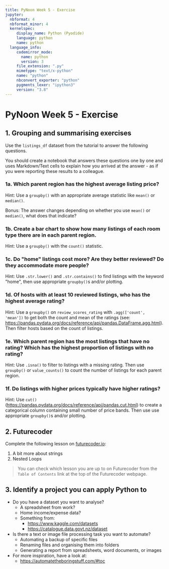 ```yaml
---
title: PyNoon Week 5 - Exercise
jupyter:
  nbformat: 4
  nbformat_minor: 4
  kernelspec:
     display_name: Python (Pyodide)
     language: python
     name: python
  language_info:
     codemirror_mode:
       name: python
       version: 3
     file_extension: ".py"
     mimetype: "text/x-python"
     name: "python"
     nbconvert_exporter: "python"
     pygments_lexer: "ipython3"
     version: "3.8"
---
```


# PyNoon Week 5 - Exercise

## 1. Grouping and summarising exercises

Use the `listings_df` dataset from the tutorial to answer the
following questions.

You should create a notebook that answers these questions one by one
and uses Markdown/Text cells to explain how you arrived at the
answer - as if you were reporting these results to a colleague.

### 1a. Which parent region has the highest average listing price?

Hint: Use a `groupby()` with an appropriate average statistic like
`mean()` or `median()`.

Bonus: The answer changes depending on whether you use `mean()` or
`median()`, what does that indicate?

### 1b. Create a bar chart to show how many listings of each room type there are in each parent region.

Hint: Use a `groupby()` with the `count()` statistic.

### 1c. Do "home" listings cost more? Are they better reviewed? Do they accommodate more people?

Hint: Use `.str.lower()` and `.str.contains()` to find listings with
the keyword "home", then use appropriate `groupby()`s and/or plotting.

### 1d. Of hosts with at least 10 reviewed listings, who has the highest average rating?

Hint: Use a `groupby()` on `review_scores_rating` with `.agg(['count',
'mean'])` to get both the count and mean of the ratings (see:
https://pandas.pydata.org/docs/reference/api/pandas.DataFrame.agg.html).
Then filter hosts based on the count of listings.

### 1e. Which parent region has the most listings that have no rating? Which has the highest proportion of listings with no rating?

Hint: Use `.isna()` to filter to listings with a missing rating. Then
use `groupby()` or `value_counts()` to count the number of listings
for each parent region.

### 1f. Do listings with higher prices typically have higher ratings?

Hint: Use `cut()`
(https://pandas.pydata.org/docs/reference/api/pandas.cut.html) to
create a categorical column containing small number of price bands.
Then use use appropriate `groupby()`s and/or plotting.


## 2. Futurecoder

Complete the following lesson on
[futurecoder.io](https://futurecoder.io):

1. A bit more about strings
2. Nested Loops

> You can check which lesson you are up to on Futurecoder from the
> `Table of Contents` link at the top of the Futurecoder webpage.


## 3. Identify a project you can apply Python to

* Do you have a dataset you want to analyse?
  * A spreadsheet from work?
  * Home income/expense data?
  * Something from:
    * https://www.kaggle.com/datasets
    * https://catalogue.data.govt.nz/dataset
* Is there a text or image file processing task you want to automate?
  * Automating a backup of specific files
  * Renaming files and organising them into folders
  * Generating a report from spreadsheets, word documents, or images
* For more inspiration, have a look at:
  * https://automatetheboringstuff.com/#toc

